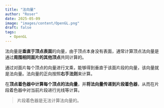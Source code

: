 ```yaml
---
title: "法向量"
author: "Roser"
date: 2025-05-09
image: "images/content/OpenGL.png"
draft: false
tags:
  - OpenGL
---
```

法向量是**垂直于顶点表面**的向量，由于顶点本身没有表面，通常计算顶点法向量是通过**周围相同面片的其他顶点**共同计算的。

通过对面片每个顶点的向量进行叉乘，能够得到垂直于该面片段的向量，该向量就是法向量。法向量的正向按照**右手法则**来计算。

在**顶点着色器中计算每个顶点的法向量**，并**将法向量传递到片段着色器**，从而在片段着色器中对当前片段进行光线等计算。

> 片段着色器是无法计算法向量的。